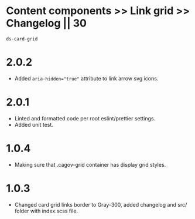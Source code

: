 # Content components >> Link grid >> Changelog || 30

`ds-card-grid`

# 2.0.2
* Added `aria-hidden="true"` attribute to link arrow svg icons.

# 2.0.1
* Linted and formatted code per root eslint/prettier settings.
* Added unit test.

# 1.0.4
* Making sure that .cagov-grid container has display grid styles. 

# 1.0.3
* Changed card grid links border to Gray-300, added changelog and src/ folder with index.scss file.